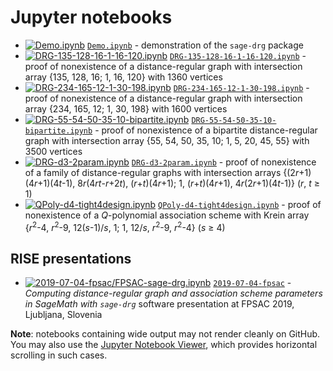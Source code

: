 # Jupyter notebooks

* [![Demo.ipynb](https://mybinder.org/badge.svg)](https://mybinder.org/v2/gh/jaanos/sage-drg/master?filepath=jupyter/Demo.ipynb)
[`Demo.ipynb`](https://nbviewer.jupyter.org/github/jaanos/sage-drg/blob/master/jupyter/Demo.ipynb) - demonstration of the `sage-drg` package
* [![DRG-135-128-16-1-16-120.ipynb](https://mybinder.org/badge.svg)](https://mybinder.org/v2/gh/jaanos/sage-drg/master?filepath=jupyter/DRG-135-128-16-1-16-120.ipynb)
[`DRG-135-128-16-1-16-120.ipynb`](https://nbviewer.jupyter.org/github/jaanos/sage-drg/blob/master/jupyter/DRG-135-128-16-1-16-120.ipynb) - proof of nonexistence of a distance-regular graph with intersection array {135, 128, 16; 1, 16, 120} with 1360 vertices
* [![DRG-234-165-12-1-30-198.ipynb](https://mybinder.org/badge.svg)](https://mybinder.org/v2/gh/jaanos/sage-drg/master?filepath=jupyter/DRG-234-165-12-1-30-198.ipynb)
[`DRG-234-165-12-1-30-198.ipynb`](https://nbviewer.jupyter.org/github/jaanos/sage-drg/blob/master/jupyter/DRG-234-165-12-1-30-198.ipynb) - proof of nonexistence of a distance-regular graph with intersection array {234, 165, 12; 1, 30, 198} with 1600 vertices
* [![DRG-55-54-50-35-10-bipartite.ipynb](https://mybinder.org/badge.svg)](https://mybinder.org/v2/gh/jaanos/sage-drg/master?filepath=jupyter/DRG-55-54-50-35-10-bipartite.ipynb)
[`DRG-55-54-50-35-10-bipartite.ipynb`](https://nbviewer.jupyter.org/github/jaanos/sage-drg/blob/master/jupyter/DRG-55-54-50-35-10-bipartite.ipynb) - proof of nonexistence of a bipartite distance-regular graph with intersection array {55, 54, 50, 35, 10; 1, 5, 20, 45, 55} with 3500 vertices
* [![DRG-d3-2param.ipynb](https://mybinder.org/badge.svg)](https://mybinder.org/v2/gh/jaanos/sage-drg/master?filepath=jupyter/DRG-d3-2param.ipynb)
[`DRG-d3-2param.ipynb`](https://nbviewer.jupyter.org/github/jaanos/sage-drg/blob/master/jupyter/DRG-d3-2param.ipynb) - proof of nonexistence of a family of distance-regular graphs with intersection arrays {(2*r*+1)(4*r*+1)(4*t*-1), 8*r*(4*rt*-*r*+2*t*), (*r*+*t*)(4*r*+1); 1, (*r*+*t*)(4*r*+1), 4*r*(2*r*+1)(4*t*-1)} (*r*, *t* ≥ 1)
* [![QPoly-d4-tight4design.ipynb](https://mybinder.org/badge.svg)](https://mybinder.org/v2/gh/jaanos/sage-drg/master?filepath=jupyter/QPoly-d4-tight4design.ipynb)
[`QPoly-d4-tight4design.ipynb`](https://nbviewer.jupyter.org/github/jaanos/sage-drg/blob/master/jupyter/QPoly-d4-tight4design.ipynb) - proof of nonexistence of a *Q*-polynomial association scheme with Krein array {*r*<sup>2</sup>-4, *r*<sup>2</sup>-9, 12(*s*-1)/*s*, 1; 1, 12/*s*, *r*<sup>2</sup>-9, *r*<sup>2</sup>-4} (*s* ≥ 4)

## RISE presentations

* [![2019-07-04-fpsac/FPSAC-sage-drg.ipynb](https://mybinder.org/badge.svg)](https://mybinder.org/v2/gh/jaanos/sage-drg/master?filepath=jupyter/2019-07-04-fpsac/FPSAC-sage-drg.ipynb) [`2019-07-04-fpsac`](2019-07-04-fpsac/) - *Computing distance-regular graph and association scheme parameters in SageMath with `sage-drg`* software presentation at FPSAC 2019, Ljubljana, Slovenia

**Note**: notebooks containing wide output may not render cleanly on GitHub.
You may also use the [Jupyter Notebook Viewer](https://nbviewer.jupyter.org/github/jaanos/sage-drg/tree/master/jupyter/), which provides horizontal scrolling in such cases.
